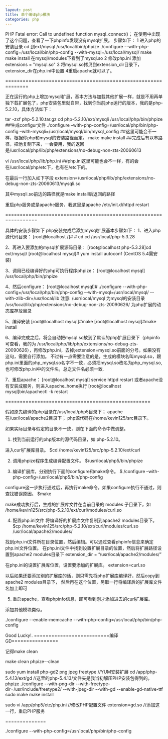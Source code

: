 ```yaml
---
layout: post
title: 单个编译php模块
categories: php
---
```


PHP Fatal error:  Call to undefined function mysql_connect()；
在使用中出现了这个问题，查看了一下phpinfo发现没有mysql扩展。
步骤如下：
1 进入php的安装目录 
cd 到ext/mysql 
/usr/local/bin/phpize 
./configure --with-php-config=/usr/local/bin/php-config --with-mysql=/usr/local/mysql/
make
make install
在mysql/modules下看到了mysql.so
2 修改php.ini
 添加extensions = "mysql.so"
3 将mysql.so拷贝到extension_dir目录下，extension_dir在php.ini中设置
4重启apache就可以了。


==============================================================

正在运行的php上增加mysqli扩展，基本方法与加载其他扩展一样，就是不用再单独下载扩展包了，php安装包里就自带，找到你当前php运行的版本，我的是php-5.2.10，具体方法如下：

tar -zxf php-5.2.10.tar.gz
cd php-5.2.10/ext/mysqli
/usr/local/php/bin/phpize   ##生成configur文件
./configure –with-php-config=/usr/local/php/bin/php-config –with-mysqli=/usr/local/mysql/bin/mysql_config    ##这里可能会不一样，根据你php和mysql的安装路径而定。
make
make install  ##完成后有以串路径，把他复制下来，一会要用，我的返回是/usr/local/php/lib/php/extensions/no-debug-non-zts-20060613

vi /usr/local/php/lib/php.ini   ##php.ini这里可能也会不一样，有的会在/usr/local/php/etc下，也有在/etc下的。

在最后一行加入如下字段
extension=/usr/local/php/lib/php/extensions/no-debug-non-zts-20060613/mysqli.so

其中mysqli.so前边的路径就是make install后返回的路径

重启php服务或是apache服务，我这里是apache
/etc/init.d/httpd restart

=================================================================

具体的安装步骤如下
php安装完成后添加mysql扩展基本步骤如下：
1、进入php源代码目录：
[root@localhost  /]# # cd cd /usr/local/php-5.3.28

2、再进入要添加的mysql扩展源码目录：
[root@localhost  php-5.3.28]cd ext/mysql/
[root@localhost  mysql]# yum install autoconf  (CentOS 5.4需安装)

3、调用已经编译好的php可执行程序phpize：
[root@localhost  mysql] /usr/local/php/bin/phpize

4、然后configure：
[root@localhost mysql]# ./configure --with-php-config=/usr/local/php/bin/php-config --with-mysql=/usr/local/mysql/ --with-zlib-dir=/usr/local/lib
注意:
/usr/local/mysql 为mysql的安装目录
/usr/local/lib/php/extensions/no-debug-non-zts-20090626/ 为php扩展的动态库存放目录

5、编译安装
[root@localhost mysql]#make 
[root@localhost mysql]#make install

6、编译完成之后，将会自动把mysql.so放到了默认的php扩展目录下（phpinfo可查看，我的为 /usr/local/php/lib/php/extensions/no-debug-zts-20090626），再修改php.ini，去掉;extension=mysql.so前面的分号。如果没有这句，需要自行添加。
不过有一点需要注意的是，生成的模块名叫mysql.so，跟php.ini里面的php_mysql.so名字不一致，必须把mysql.so改名为php_mysql.so,也可修改php.ini中的文件名，总之文件名必须一致.

7、重启apache：
[root@localhost mysql] service httpd restart
或者apache没有安装成服务，则进入apache_home执行
[root@localhost mysql]bin/apachectl -k restart

==================================================


假如原先编译的php目录在/usr/local/php5目录下；
apache在/usr/local/apache2目录下；
php源代码在/home/kevin125/src目录下。

如果实际目录与假定的目录不一致，则在下面的命令中做调整。

1. 找到当前运行的php版本的源代码目录，如 php-5.2.10。

进入curl扩展库目录。
$cd /home/kevin125/src/php-5.2.10/ext/curl

2. 调用phpize程序生成编译配置文件。
$/usr/local/php5/bin/phpize

3. 编译扩展库，分别执行下面的configure和make命令。
$./configure –with-php-config=/usr/local/php5/bin/php-config

configure这一步执行通过后，再执行make命令，如果configure执行不通过，则查找错误原因。
$make

make成功执行后，生成的扩展库文件在当前目录的 modules 子目录下，如 /home/kevin125/src/php-5.2.10/ext/curl/modules/curl.so

4. 配置php.ini文件
将编译好的扩展库文件复制到apache2 modules目录下。
$cp /home/kevin125/src/php-5.2.10/ext/curl/modules/curl.so /usr/local/apache2/modules/

找到php.ini文件所在目录位置，然后编辑。可以通过查看phpinfo信息来确定php.ini文件位置。
在php.ini文件中找到设置扩展目录的位置，然后将扩展路径设置到apache2 modules目录下
extension_dir = “/usr/local/apache2/modules/”

在php.ini的设置扩展库位置，设置要添加的扩展库。
extension=curl.so

以后如果还要添加别的扩展库的话，则只需先将php扩展库编译好，然后copy到apache2 modules目录下，
然后再在这个位置，另取一行将编译后的扩展库文件名加上即可

5. 重启apache，查看phpinfo信息，即可看到刚才添加进去的curl扩展库。

添加其他模块类似。

./configure --enable-memcache --with-php-config=/usr/local/php/bin/php-config

Good Lucky!.
==========================编译GD================

记得make clean

make clean
phpize--clean

sudo yum install php-gd2  png jpeg freetype   //YUM安装扩展
cd /app/php-5.4.13/ext/gd  //这里的php-5.4.13/文件夹是我当初解压PHP安装包得到的。
phpize
./configure --with-png-dir  --with-freetype-dir=/usr/include/freetype2/  --with-jpeg-dir --with-gd  --enable-gd-native-ttf
sudo make
make install

sudo vi /app/php5/etc/php.ini  //修改PHP配置文件
extension=gd.so  //添加这一行，重启PHP服务



==============



./configure --with-php-config=/usr/local/php/bin/php-config